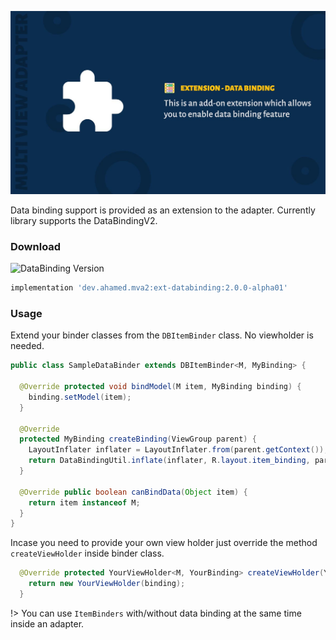 ![Data Binding](images/ext-db-cover.jpg)

Data binding support is provided as an extension to the adapter. Currently library supports the DataBindingV2.


### Download

![DataBinding Version](https://api.bintray.com/packages/devahamed/MVA2/ext-databinding/images/download.svg)

```groovy
implementation 'dev.ahamed.mva2:ext-databinding:2.0.0-alpha01'
```

### Usage

Extend your binder classes from the ``DBItemBinder`` class. No viewholder is needed.

```java
public class SampleDataBinder extends DBItemBinder<M, MyBinding> {

  @Override protected void bindModel(M item, MyBinding binding) {
    binding.setModel(item);
  }

  @Override
  protected MyBinding createBinding(ViewGroup parent) {
    LayoutInflater inflater = LayoutInflater.from(parent.getContext());
    return DataBindingUtil.inflate(inflater, R.layout.item_binding, parent, false);
  }

  @Override public boolean canBindData(Object item) {
    return item instanceof M;
  }
}
```

Incase you need to provide your own view holder just override the method ``createViewHolder`` inside binder class.

```java
  @Override protected YourViewHolder<M, YourBinding> createViewHolder(YourBinding binding) {
    return new YourViewHolder(binding);
  }
```

!> You can use ```ItemBinders``` with/without data binding at the same time inside an adapter.